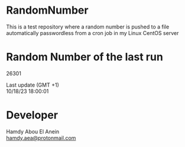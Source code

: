 # RandomNumber    
This is a test repository where a random number is pushed to a file automatically passwordless from a cron job in my Linux CentOS server    
# Random Number of the last run   
26301
      
Last update (GMT +1)    
10/18/23 18:00:01
# Developer    
Hamdy Abou El Anein   
hamdy.aea@protonmail.com
